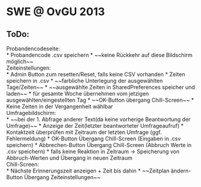 SWE @ OvGU 2013
===============

ToDo:
-----

<dt>Probandencodeseite:</dt>	
* Probandencode .csv speichern
* ~~keine Rückkehr auf diese Bildschirm möglich~~

<dt>Zeiteinstellungen:</dt>
* Admin Button zum resetten/Reset, falls keine CSV vorhanden
* Zeiten speichern in .csv
* ~~farbliche Unterlegung der ausgewählten Tage/Zeiten~~
* ~~ausgewählte Zeiten in SharedPreferences speicher und laden~~
* für gesamte Woche übernehmen vom jetzigen ausgewählten/eingestellten Tag
* ~~OK-Button übergang Chill-Screen~~
* Keine Zeiten in der Vergangenheit wählbar

<dt>Umfragebildschirm:</dt>	
* ~~bei der 1. Abfrage anderer Text(da keine vorherige Beantwortung der Umfrage)~~
* Anzeige der Zeit(letzter beantworteter Umfrageaufruf)
* Kontaktzeit überprüfen mit Zeitraum der letzten Umfrage (ggf. Fehlermeldung)
* OK-Button Übergang Chill-Screen (Eingaben in .csv speichern)
* Abbrechen-Button Übergang Chill-Screen (Abbruch Werte in .csv speichern)
* falls keine Reaktion in Zeitraum -> Speicherung von Abbruch-Werten und Übergang in neuen Zeitraum

<dt>Chill-Screen:</dt>		
* Nächste Erinnerungszeit anzeigen + Zeit bis dahin
* ~~Zeitplan ändern-Button Übergang Zeiteinstellungen~~
